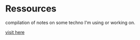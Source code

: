 # Ressources

compilation of notes on some techno I'm using or working on.


[visit here](https://fackamata.github.io/ressources/)